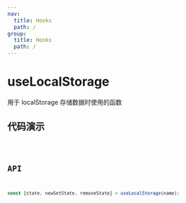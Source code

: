 ```yaml
---
nav:
  title: Hooks
  path: /
group:
  title: Hooks
  path: /
---
```


# useLocalStorage

用于 localStorage 存储数据时使用的函数

## 代码演示

<code src='./demo' />

## API

```javascript
const [state, newSetState, removeState] = useLocalStorage(name);
```
